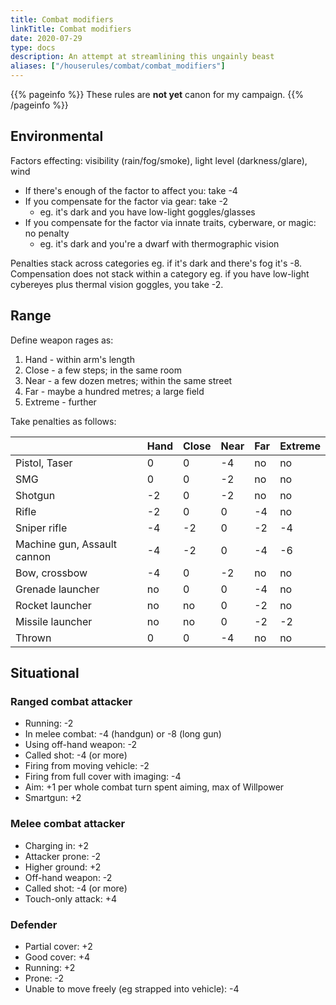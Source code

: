 ```yaml
---
title: Combat modifiers
linkTitle: Combat modifiers
date: 2020-07-29
type: docs
description: An attempt at streamlining this ungainly beast
aliases: ["/houserules/combat/combat_modifiers"]
---
```


{{% pageinfo %}} 
These rules are **not yet** canon for my campaign.
{{% /pageinfo %}}

## Environmental

Factors effecting: visibility (rain/fog/smoke), light level (darkness/glare), wind

* If there's enough of the factor to affect you: take -4
* If you compensate for the factor via gear: take -2
	* eg. it's dark and you have low-light goggles/glasses
* If you compensate for the factor via innate traits, cyberware, or magic: no penalty
	* eg. it's dark and you're a dwarf with thermographic vision

Penalties stack across categories eg. if it's dark and there's fog it's -8. Compensation does not stack within a category eg. if you have low-light cybereyes plus thermal vision goggles, you take -2.

## Range

Define weapon rages as:

1. Hand - within arm's length
2. Close - a few steps; in the same room
3. Near - a few dozen metres; within the same street
4. Far - maybe a hundred metres; a large field
5. Extreme - further

Take penalties as follows:

|                              	| Hand 	| Close 	| Near 	| Far 	| Extreme 	|
|------------------------------	|------	|-------	|------	|-----	|---------	|
| Pistol,  Taser               	| 0    	| 0     	| -4   	| no  	| no      	|
| SMG                          	| 0    	| 0     	| -2   	| no  	| no      	|
| Shotgun                      	| -2   	| 0     	| -2   	| no  	| no      	|
| Rifle                        	| -2   	| 0     	| 0    	| -4  	| no      	|
| Sniper rifle                 	| -4   	| -2    	| 0    	| -2  	| -4      	|
| Machine gun,  Assault cannon 	| -4   	| -2    	| 0    	| -4  	| -6      	|
| Bow, crossbow                	| -4   	| 0     	| -2   	| no  	| no      	|
| Grenade launcher             	| no   	| 0     	| 0    	| -4  	| no      	|
| Rocket launcher              	| no   	| no    	| 0    	| -2  	| no      	|
| Missile launcher             	| no   	| no    	| 0    	| -2  	| -2      	|
| Thrown                       	| 0    	| 0     	| -4   	| no  	| no      	|

## Situational

### Ranged combat attacker

* Running: -2
* In melee combat: -4 (handgun) or -8 (long gun)
* Using off-hand weapon: -2
* Called shot: -4 (or more)
* Firing from moving vehicle: -2
* Firing from full cover with imaging: -4
* Aim: +1 per whole combat turn spent aiming, max of Willpower
* Smartgun: +2

### Melee combat attacker

* Charging in: +2
* Attacker prone: -2
* Higher ground: +2
* Off-hand weapon: -2
* Called shot: -4 (or more)
* Touch-only attack: +4

### Defender

* Partial cover: +2
* Good cover: +4
* Running: +2
* Prone: -2
* Unable to move freely (eg strapped into vehicle): -4
